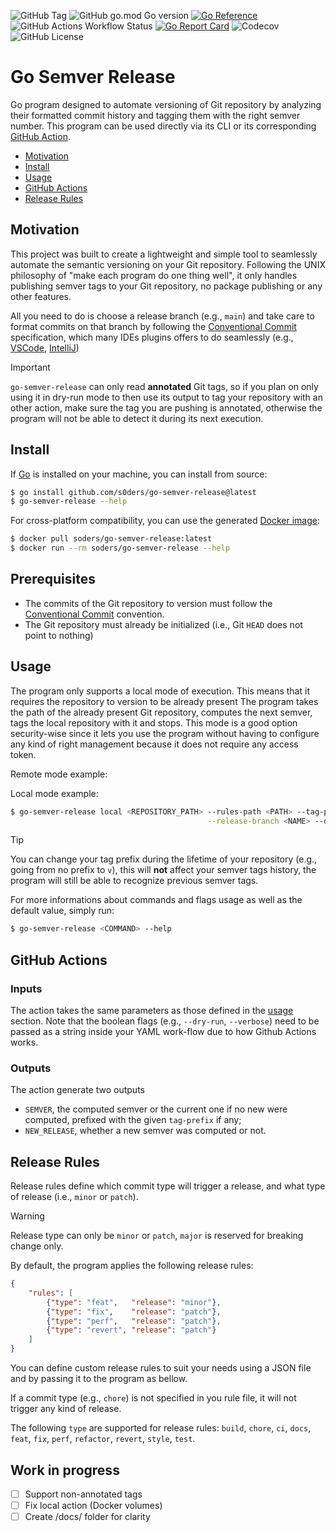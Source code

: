 ![GitHub Tag](https://img.shields.io/github/v/tag/s0ders/go-semver-release?label=Version&color=bb33ff) 
![GitHub go.mod Go version](https://img.shields.io/github/go-mod/go-version/s0ders/go-semver-release)
[![Go Reference](https://pkg.go.dev/badge/github.com/s0ders/go-semver-release.svg)](https://pkg.go.dev/github.com/s0ders/go-semver-release/v2)
![GitHub Actions Workflow Status](https://img.shields.io/github/actions/workflow/status/s0ders/go-semver-release/main.yaml?label=CI)
[![Go Report Card](https://goreportcard.com/badge/github.com/s0ders/go-semver-release/v2)](https://goreportcard.com/report/github.com/s0ders/go-semver-release/v2) 
![Codecov](https://img.shields.io/codecov/c/github/s0ders/go-semver-release?label=Coverage) 
![GitHub License](https://img.shields.io/github/license/s0ders/go-semver-release?label=License)

# Go Semver Release

Go program designed to automate versioning of Git repository by analyzing their formatted commit history and tagging 
them with the right semver number. This program can be used directly via its CLI or its corresponding 
[GitHub Action](https://github.com/marketplace/actions/go-semver-release).

<ul>
    <li><a href="#Motivation">Motivation</a></li>
    <li><a href="#Install">Install</a></li>
    <li><a href="#Usage">Usage</a></li>
    <li><a href="#github-actions">GitHub Actions</a></li>
    <li><a href="#release-rules">Release Rules</a></li>
</ul>

## Motivation

This project was built to create a lightweight and simple tool to seamlessly automate the semantic versioning on your 
Git repository.
Following the UNIX philosophy of "make each program do one thing well", it only handles publishing semver tags to your 
Git repository, no package publishing or any other features. 

All you need to do is choose a release branch (e.g., `main`) and take care to format commits on that branch by following
the [Conventional Commit](https://www.conventionalcommits.org/en/v1.0.0/) specification, which many IDEs plugins offers 
to do seamlessly (e.g., [VSCode](https://marketplace.visualstudio.com/items?itemName=vivaxy.vscode-conventional-commits), [IntelliJ](https://plugins.jetbrains.com/plugin/13389-conventional-commit))

> [!IMPORTANT]
> `go-semver-release` can only read **annotated** Git tags, so if you plan on only using it in dry-run mode to then use 
> its output to tag your repository with an other action, make sure the tag you are pushing is annotated, otherwise the
> program will not be able to detect it during its next execution.

## Install

If [Go](https://go.dev) is installed on your machine, you can install from source:

```bash
$ go install github.com/s0ders/go-semver-release@latest
$ go-semver-release --help
```

For cross-platform compatibility, you can use the generated [Docker image](https://hub.docker.com/r/soders/go-semver-release/tags):

```bash
$ docker pull soders/go-semver-release:latest
$ docker run --rm soders/go-semver-release --help
```

## Prerequisites

- The commits of the Git repository to version must follow the [Conventional Commit](https://www.conventionalcommits.org/en/v1.0.0/) convention.
- The Git repository must already be initialized (i.e., Git `HEAD` does not point to nothing)

## Usage

The program only supports a local mode of execution. This means that it requires the repository to version to be already
present 
The program takes the path of the already present Git repository, computes the next semver, tags the local repository 
with it and stops. This mode is a good option security-wise since it lets you use the program without having to 
configure any kind of right management because it does not require any access token.

Remote mode example:

Local mode example:

```bash
$ go-semver-release local <REPOSITORY_PATH> --rules-path <PATH> --tag-prefix <PREFIX> \
                                            --release-branch <NAME> --dry-run --verbose
```

> [!TIP]
> You can change your tag prefix during the lifetime of your repository (e.g., going from no prefix to `v`), this will 
> **not** affect your semver tags history, the program will still be able to recognize previous semver tags.

For more informations about commands and flags usage as well as the default value, simply run:

```bash
$ go-semver-release <COMMAND> --help
```

## GitHub Actions

### Inputs

The action takes the same parameters as those defined in the <a href="#Usage">usage</a> section. Note that the boolean 
flags (e.g., `--dry-run`, `--verbose`) need to be passed as a string inside your YAML work-flow due to how Github 
Actions works.

### Outputs

The action generate two outputs 
- `SEMVER`, the computed semver or the current one if no new were computed, prefixed with the given `tag-prefix` if any;
- `NEW_RELEASE`, whether a new semver was computed or not.

## Release Rules

Release rules define which commit type will trigger a release, and what type of release (i.e., `minor` or `patch`). 

> [!WARNING]
> Release type can only be `minor` or `patch`, `major` is reserved for breaking change only.

By default, the program applies the following release rules:
```json
{
    "rules": [
        {"type": "feat",   "release": "minor"},
        {"type": "fix",    "release": "patch"},
        {"type": "perf",   "release": "patch"},
        {"type": "revert", "release": "patch"}
    ]
}
```

You can define custom release rules to suit your needs using a JSON file and by passing it to the program as 
bellow. 

If a commit type (e.g., `chore`) is not specified in you rule file, it will not trigger any kind of release.

The following `type` are supported for release rules: `build`, `chore`, `ci`, `docs`, `feat`, `fix`, `perf`, `refactor`,
`revert`, `style`, `test`.

## Work in progress
- [ ] Support non-annotated tags
- [ ] Fix local action (Docker volumes)
- [ ] Create /docs/ folder for clarity